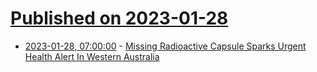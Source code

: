 # [Published on 2023-01-28](index.md)

* [2023-01-28, 07:00:00](https://slashdot.org/story/23/01/28/0123235/missing-radioactive-capsule-sparks-urgent-health-alert-in-western-australia?utm_source=rss1.0mainlinkanon&utm_medium=feed) - [Missing Radioactive Capsule Sparks Urgent Health Alert In Western Australia](https://slashdot.org/story/23/01/28/0123235/missing-radioactive-capsule-sparks-urgent-health-alert-in-western-australia?utm_source=rss1.0mainlinkanon&utm_medium=feed)
